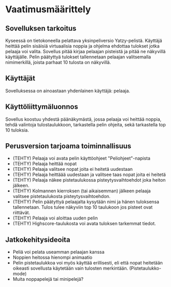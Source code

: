 # Vaatimusmäärittely

## Sovelluksen tarkoitus
Kyseessä on tietokoneella pelattava yksinpeliversio Yatzy-pelistä. Käyttäjä heittää pelin sisäisiä virtuaalisia noppia ja ohjelma ehdottaa tulokset jotka pelaaja voi valita. Sovellus pitää kirjaa pelaajan pisteistä ja pitää ne näkyvillä käyttäjälle. Pelin päätyttyä tulokset tallennetaan pelaajan valitsemalla nimimerkillä, joista parhaat 10 tulosta on näkyvillä.

## Käyttäjät
Sovelluksessa on ainoastaan yhdenlainen käyttäjä: pelaaja.

## Käyttöliittymäluonnos
Sovellus koostuu yhdestä päänäkymästä, jossa pelaaja voi heittää noppia, tehdä valintoja tulostaulukkoon, tarkastella pelin ohjeita, sekä tarkastella top 10 tuloksia.

## Perusversion tarjoama toiminnallisuus
- (TEHTY) Pelaaja voi avata pelin käyttöohjeet "Peliohjeet"-napista
- (TEHTY) Pelaaja heittää nopat
- (TEHTY) Pelaaja valitsee nopat joita ei heitetä uudestaan
- (TEHTY) Pelaaja heittäää uudestaan ja valitsee taas nopat joita ei heitetä
- (TEHTY) Pelaaja näkee pistetaulukossa pisteytysvaihtoehdot joka heiton jälkeen.
- (TEHTY) Kolmannen kierroksen (tai aikaisemman) jälkeen pelaaja valitsee pistetaulukosta pisteytysvaihtoehdon.
- (TEHTY) Pelin päätyttyä pelaajalta kysytään nimi ja hänen tuloksensa tallennetaan. Tulos tulee näkyviin top 10 taulukoon jos pisteet ovat riittävät.
- (TEHTY) Pelaaja voi aloittaa uuden pelin
- (TEHTY) Highscore-taulukosta voi avata tuloksen tarkemmat tiedot.

## Jatkokehitysideoita
- Peliä voi pelata useamman pelaajan kanssa
- Noppien heitossa hienompi animaatio
- Pelin pistetaulukkoa voi myös käyttää erillisesti, eli että nopat heitetään oikeasti sovellusta käytetään vain tulosten merkintään. (Pistetaulukko-mode)
- Muita noppapelejä tai minipelejä?
